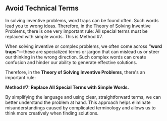 ## Avoid Technical Terms

In solving inventive problems, word traps can be found often. Such words lead you to wrong ideas. Therefore, in the Theory of Solving Inventive Problems, there is one very important rule: All special terms must be replaced with simple words. This is Method #7.

When solving inventive or complex problems, we often come across **"word traps"**—these are specialized terms or jargon that can mislead us or steer our thinking in the wrong direction. Such complex words can create confusion and hinder our ability to generate effective solutions.

Therefore, in the **Theory of Solving Inventive Problems**, there's an important rule:

**Method #7: Replace All Special Terms with Simple Words.**

By simplifying the language and using clear, straightforward terms, we can better understand the problem at hand. This approach helps eliminate misunderstandings caused by complicated terminology and allows us to think more creatively when finding solutions.
